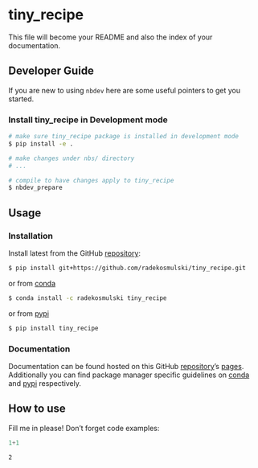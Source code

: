 # tiny_recipe


<!-- WARNING: THIS FILE WAS AUTOGENERATED! DO NOT EDIT! -->

This file will become your README and also the index of your
documentation.

## Developer Guide

If you are new to using `nbdev` here are some useful pointers to get you
started.

### Install tiny_recipe in Development mode

``` sh
# make sure tiny_recipe package is installed in development mode
$ pip install -e .

# make changes under nbs/ directory
# ...

# compile to have changes apply to tiny_recipe
$ nbdev_prepare
```

## Usage

### Installation

Install latest from the GitHub
[repository](https://github.com/radekosmulski/tiny_recipe):

``` sh
$ pip install git+https://github.com/radekosmulski/tiny_recipe.git
```

or from [conda](https://anaconda.org/radekosmulski/tiny_recipe)

``` sh
$ conda install -c radekosmulski tiny_recipe
```

or from [pypi](https://pypi.org/project/tiny_recipe/)

``` sh
$ pip install tiny_recipe
```

### Documentation

Documentation can be found hosted on this GitHub
[repository](https://github.com/radekosmulski/tiny_recipe)’s
[pages](https://radekosmulski.github.io/tiny_recipe/). Additionally you
can find package manager specific guidelines on
[conda](https://anaconda.org/radekosmulski/tiny_recipe) and
[pypi](https://pypi.org/project/tiny_recipe/) respectively.

## How to use

Fill me in please! Don’t forget code examples:

``` python
1+1
```

    2
